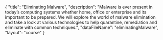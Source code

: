 {
	"title": "Eliminating Malware",
	"description": "Malware is ever present in today’s computing systems whether home, office or enterprise and its important to be prepared. We will explore the world of malware elimination and take a look at various technologies to help quarantine, remediation and eliminate with common techniques.",
	"dataFileName": "eliminatingMalware",
	"layout": "course"
}
